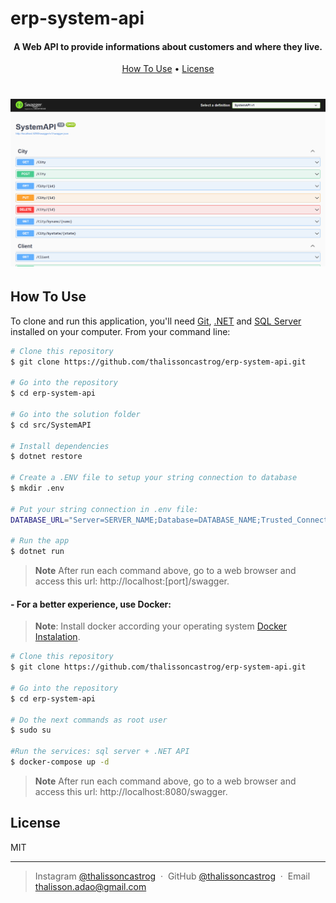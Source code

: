 # erp-system-api

<h4 align="center">A Web API to provide informations about customers and where they live.</h4>

<p align="center">
  <a href="#how-to-use">How To Use</a> •
  <a href="#license">License</a>
</p>

<h1 align="center">
    <img src="assets/images/swagger.png" alt="Markdownify" width="800">
</h1>

## How To Use

To clone and run this application, you'll need [Git](https://git-scm.com), [.NET](https://learn.microsoft.com/en-us/dotnet/core/install/) and [SQL Server](https://www.microsoft.com/en-us/sql-server/sql-server-downloads) installed on your computer. From your command line:

```bash
# Clone this repository
$ git clone https://github.com/thalissoncastrog/erp-system-api.git

# Go into the repository
$ cd erp-system-api

# Go into the solution folder
$ cd src/SystemAPI

# Install dependencies
$ dotnet restore

# Create a .ENV file to setup your string connection to database
$ mkdir .env

# Put your string connection in .env file:
DATABASE_URL="Server=SERVER_NAME;Database=DATABASE_NAME;Trusted_Connection=True;TrustServerCertificate=True;"

# Run the app
$ dotnet run
```

> **Note**
> After run each command above, go to a web browser and access this url: http://localhost:[port]/swagger.

<h4>- For a better experience, use Docker:</h4>

> **Note**:
> Install docker according your operating system [Docker Instalation](https://docs.docker.com/engine/install/).

```bash
# Clone this repository
$ git clone https://github.com/thalissoncastrog/erp-system-api.git

# Go into the repository
$ cd erp-system-api

# Do the next commands as root user
$ sudo su

#Run the services: sql server + .NET API
$ docker-compose up -d
```

> **Note**
> After run each command above, go to a web browser and access this url: http://localhost:8080/swagger.

## License

MIT

---

> Instagram [@thalissoncastrog](https://www.instagram.com/thalissoncastrog/) &nbsp;&middot;&nbsp;
> GitHub [@thalissoncastrog](https://github.com/thalissoncastrog) &nbsp;&middot;&nbsp;
> Email [thalisson.adao@gmail.com](mailto:thalisson.adao@gmail.com)
